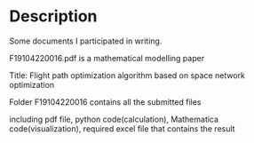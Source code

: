 # Description
Some documents I participated in writing.

F19104220016.pdf is a mathematical modelling paper

Title: Flight path optimization algorithm based on space network optimization

Folder F19104220016 contains all the submitted files

including pdf file, python code(calculation), Mathematica code(visualization), required excel file that contains the result
